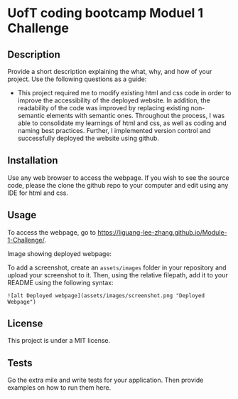 # UofT coding bootcamp Moduel 1 Challenge

## Description

Provide a short description explaining the what, why, and how of your project. Use the following questions as a guide:

- This project required me to modify existing html and css code in order to improve the accessibility of the deployed website. In addition, the readability of the code was improved by replacing existing non-semantic elements with semantic ones. Throughout the process, I was able to consolidate my learnings of html and css, as well as coding and naming best practices. Further, I implemented version control and successfully deployed the website using github. 

## Installation

Use any web browser to access the webpage. If you wish to see the source code, please the clone the github repo to your computer and edit using any IDE for html and css. 

## Usage

To access the webpage, go to https://liguang-lee-zhang.github.io/Module-1-Challenge/. 

Image showing deployed webpage:

To add a screenshot, create an `assets/images` folder in your repository and upload your screenshot to it. Then, using the relative filepath, add it to your README using the following syntax:


    ![alt Deployed webpage](assets/images/screenshot.png "Deployed Webpage")



## License

This project is under a MIT license. 


## Tests

Go the extra mile and write tests for your application. Then provide examples on how to run them here.
